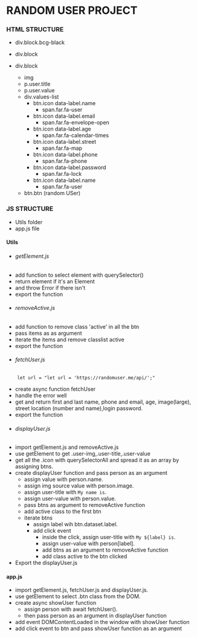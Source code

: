 # RANDOM USER PROJECT

### HTML STRUCTURE
- div.block.bcg-black
- div.block

- div.block
    - img
    - p.user.title 
    - p.user.value
    - div.values-list
        - btn.icon data-label.name
            - span.far.fa-user
        - btn.icon data-label.email
            - span.far.fa-envelope-open
        - btn.icon data-label.age
            - span.far.fa-calendar-times
        - btn.icon data-label.street
            - span.far.fa-map
        - btn.icon data-label.phone
            - span.far.fa-phone
        - btn.icon data-label.password
            - span.far.fa-lock
        - btn.icon data-label.name
            - span.far.fa-user
    - btn.btn (random USer)

### JS STRUCTURE
- Utils folder
- app.js file

#### Utils
- ###### getElement.js
- add function to select element with querySelector()
- return element if it's an Element
- and throw Error if there isn't
- export the function
- ###### removeActive.js
- add function to remove class 'active' in all the btn
- pass items as as argument
- iterate the items and remove classlist active
- export the function
- ###### fetchUser.js
``` assign url with the api link
    let url = "let url = 'https://randomuser.me/api/';"
```
- create async function fetchUser
- handle the error well
- get and return first and last name, phone and email, age, image(large), street location (number and name),login password.
- export the function
- ###### displayUser.js
- import getElement.js and removeActive.js
- use getElement to get .user-img,.user-title,.user-value
-  get all the .icon with querySelectorAll and spread it as an array by assigning btns.
- create displayUser function and pass person as an argument
    - assign value  with person.name.
    - assign img source value with person.image.
    - assign user-title with `My name is`.
    - assign user-value with person.value.
    - pass btns as argument to removeActive function
    - add active class to the first btn
    - iterate btns
        - assign label wih btn.dataset.label.
        - add click event 
            - inside the click, assign user-title with `My ${label} is`.
            - assign user-value with person[label].
            - add btns as an argument to removeActive function
            - add class active to the btn clicked
- Export the displayUser.js
#### app.js
- import getElement.js, fetchUser.js and displayUser.js.
- use getElement to select .btn class from the DOM.
- create async showUser function 
    - assign person with await fetchUser().
    - then pass person as an argument in displayUser function
- add event DOMContentLoaded in the window with showUser function
- add click event to btn and pass showUser function as an argument
